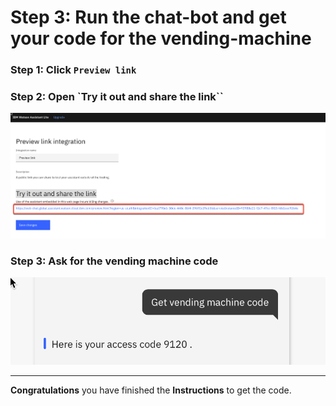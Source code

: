 # Step 3: Run the chat-bot and get your code for the vending-machine

### Step 1: Click `Preview link`



### Step 2: Open `Try it out and share the link``

![](../../images/run-assistant-02.png)

### Step 3: Ask for the vending machine code

![](../../images/run-assistant-03.png)

---

**Congratulations** you have finished the **Instructions**  to get the code.
